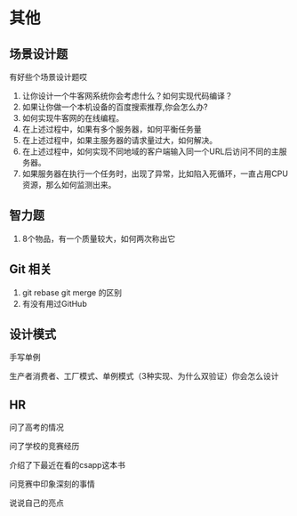 # 其他

## 场景设计题

有好些个场景设计题哎

1. 让你设计一个牛客网系统你会考虑什么？如何实现代码编译？
2. 如果让你做一个本机设备的百度搜索推荐,你会怎么办?
3. 如何实现牛客网的在线编程。
4. 在上述过程中，如果有多个服务器，如何平衡任务量
5. 在上述过程中，如果主服务器的请求量过大，如何解决。
6. 在上述过程中，如何实现不同地域的客户端输入同一个URL后访问不同的主服务器。
7. 如果服务器在执行一个任务时，出现了异常，比如陷入死循环，一直占用CPU资源，那么如何监测出来。

## 智力题

1. 8个物品，有一个质量较大，如何两次称出它

## Git 相关

1. git rebase git merge 的区别
2. 有没有用过GitHub



## 设计模式

手写单例

生产者消费者、工厂模式、单例模式（3种实现、为什么双验证）你会怎么设计

## HR

问了高考的情况

问了学校的竞赛经历

介绍了下最近在看的csapp这本书

问竞赛中印象深刻的事情

说说自己的亮点





